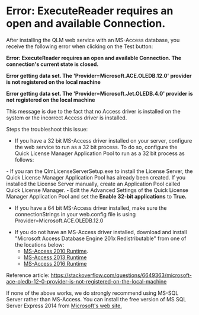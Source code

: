 # Error: ExecuteReader requires an open and available Connection.

After installing the QLM web service with an MS-Access database, you receive the following error when clicking on the Test button:

**Error: ExecuteReader requires an open and available Connection. The connection's current state is closed.**

**Error getting data set. The 'Provider=Microsoft.ACE.OLEDB.12.0' provider is not registered on the local machine**

**Error getting data set. The 'Provider=Microsoft.Jet.OLEDB.4.0' provider is not registered on the local machine**

This message is due to the fact that no Access driver is installed on the system or the incorrect Access driver is installed.&#x20;

Steps the troubleshoot this issue:

* If you have a 32 bit MS-Access driver installed on your server, configure the web service to run as a 32 bit process. To do so, configure the Quick License Manager Application Pool to run as a 32 bit process as follows:

\- If you ran the QlmLicenseServerSetup.exe to install the License Server, the Quick License Manager Application Pool has already been created. If you installed the License Server manually, create an Application Pool called Quick License Manager. - Edit the Advanced Settings of the Quick License Manager Application Pool and set the **Enable 32-bit applications** to **True.**

* If you have a 64 bit MS-Access driver installed, make sure the connectionStrings in your web.config file is using Provider=Microsoft.ACE.OLEDB.12.0

&#x20;

* If you do not have an MS-Access driver installed, download and install "Microsoft Access Database Engine 201x Redistributable" from one of the locations below:
  * [MS-Access 2010 Runtime](https://www.microsoft.com/en-ca/download/details.aspx?id=13255).
  * [MS-Access 2013 Runtime](https://www.microsoft.com/en-us/download/details.aspx?id=39358%20%C2%A0)
  * [MS-Access 2016 Runtime](https://www.microsoft.com/en-us/download/details.aspx?id=50040)

Reference article: https://stackoverflow.com/questions/6649363/microsoft-ace-oledb-12-0-provider-is-not-registered-on-the-local-machine

If none of the above works, we do strongly recommend using MS-SQL Server rather than MS-Access. You can install the free version of MS SQL Server Express 2014 from [Microsoft's web site.](https://www.microsoft.com/en-ca/download/details.aspx?id=42299)
